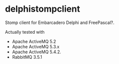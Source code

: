 # delphistompclient
Stomp client for Embarcadero Delphi and FreePascal?. 

Actually tested with
- Apache ActiveMQ 5.2
- Apache ActiveMQ 5.3.x
- Apache ActiveMQ 5.4.2.
- RabbitMQ 3.5.1
